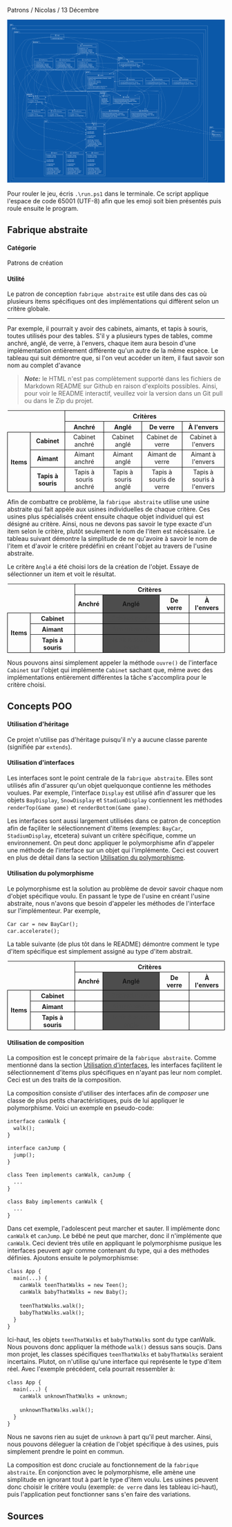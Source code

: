 Patrons / Nicolas / 13 Décembre

![SVG du PUML du projet](/PatronsPUML.svg)

Pour rouler le jeu, écris `.\run.ps1` dans le terminale. Ce script applique l'espace de code 65001 (UTF-8) afin que les emoji soit bien présentés puis roule ensuite le program.

## Fabrique abstraite
#### Catégorie
Patrons de création
#### Utilité
Le patron de conception `fabrique abstraite` est utile dans des cas où plusieurs items spécifiques ont des implémentations qui diffèrent selon un critère globale.

---

Par exemple, il pourrait y avoir des cabinets, aimants, et tapis à souris, toutes utilisés pour des tables. S'il y a plusieurs types de tables, comme anchré, anglé, de verre, à l'envers, chaque item aura besoin d'une implémentation entièrement différente qu'un autre de la même espèce. Le tableau qui suit démontre que, si l'on veut accéder un item, il faut savoir son nom au complet d'avance

> **_Note:_** le HTML n'est pas complètement supporté dans les fichiers de Markdown README sur Github en raison d'exploits possibles. Ainsi, pour voir le README interactif, veuillez voir la version dans un Git pull ou dans le Zip du projet.

<style  type="text/css">

  th, td {
    text-align: center; 
    vertical-align: middle;
    border: 1px solid black;
  }

  td.hide {
    border: 0px solid black;
    visibility: hidden;
  }

  td.hidetext {
    visibility: hidden;
  }

  .nohover {
    background-color: transparent !important;
  }

  table {
    overflow: hidden;
  }

  .table2angle {
    background-color: #4d4d4d;
  }

  .table2cabinet {
    background-color: #4d4d4d;
    
  }

  .table2anglehighlight {
    background-color: #808080;
  }

  .table2cabinet:not(:hover) {
    background-color: transparent;
  }

  .table2cabinet:not(:hover) .table2anglehighlight {
    color: #4d4d4d;
    background-color: #4d4d4d;
  }

</style>

<table>
  <tr>
    <td colspan="2" class="hide"></td>
    <th colspan="4">Critères</th>
  </tr>
  <tr>
    <td colspan="2" class="hide"></td>
    <th>Anchré</th>
    <th>Anglé</th>
    <th>De verre</th>
    <th>À l'envers</th>
  </tr>
  <tr>
    <th rowspan="6">Items</th>
    <th>Cabinet</th>
    <td>Cabinet anchré</td>
    <td>Cabinet anglé</td>
    <td>Cabinet de verre</td>
    <td>Cabinet à l'envers</td>
  </tr>
  <tr>
    <th>Aimant</th>
    <td>Aimant anchré</td>
    <td>Aimant anglé</td>
    <td>Aimant de verre</td>
    <td>Aimant à l'envers</td>
  </tr>
  <tr>
    <th>Tapis à souris</th>
    <td>Tapis à souris anchré</td>
    <td>Tapis à souris anglé</td>
    <td>Tapis à souris de verre</td>
    <td>Tapis à souris à l'envers</td>
  </tr>
</table>

Afin de combattre ce problème, la `fabrique abstraite` utilise une usine abstraite qui fait appèle aux usines individuelles de chaque critère. Ces usines plus spécialisés créent ensuite chaque objet individuel qui est désigné au critère. Ainsi, nous ne devons pas savoir le type exacte d'un item selon le critère, plutôt seulement le nom de l'item est nécéssaire. Le tableau suivant démontre la simplitude de ne qu'avoire à savoir le nom de l'item et d'avoir le critère prédéfini en créant l'objet au travers de l'usine abstraite.

Le critère `Anglé` a été choisi lors de la création de l'objet. Essaye de sélectionner un item et voit le résultat.

<table>
  <tr>
    <td colspan="2" class="hide"></td>
    <th colspan="4">Critères</th>
  </tr>
  <tr>
    <td colspan="2" class="hide"></td>
    <th>Anchré</th>
    <th class="table2angle">Anglé</th>
    <th>De verre</th>
    <th>À l'envers</th>
  </tr>
  <tr>
    <th rowspan="6" class="nohover">Items</th>
    <tr class="table2cabinet">
      <th>Cabinet</th>
      <td></td>
      <td class="table2angle table2anglehighlight">Cabinet anglé</td>
      <td></td>
      <td></td>
    </tr>
  </tr>
  <tr class="table2cabinet">
    <th>Aimant</th>
    <td></td>
    <td class="table2angle table2anglehighlight">Aimant anglé</td>
    <td></td>
    <td></td>
  </tr>
  <tr class="table2cabinet">
    <th>Tapis à souris</th>
    <td></td>
    <td class="table2angle table2anglehighlight">Tapis à souris anglé</td>
    <td></td>
    <td></td>
  </tr>
</table>

Nous pouvons ainsi simplement appeler la méthode `ouvre()` de l'interface `Cabinet` sur l'objet qui implémente `Cabinet` sachant que, même avec des implémentations entièrement différentes la tâche s'accomplira pour le critère choisi.



## Concepts POO
#### Utilisation d'héritage
Ce projet n'utilise pas d'héritage puisqu'il n'y a aucune classe parente (signifiée par `extends`).

#### Utilisation d'interfaces
Les interfaces sont le point centrale de la `fabrique abstraite`. Elles sont utilisés afin d'assurer qu'un objet quelquonque contienne les méthodes voulues. Par exemple, l'interface `Display` est utilisé afin d'assurer que les objets `BayDisplay`, `SnowDisplay` et `StadiumDisplay` contiennent les méthodes `renderTop(Game game)` et `renderBottom(Game game)`. 

Les interfaces sont aussi largement utilisées dans ce patron de conception afin de façiliter le sélectionnement d'items (exemples: `BayCar`, `StadiumDisplay`, etcetera) suivant un critère spécifique, comme un environnement. On peut donc appliquer le polymorphisme afin d'appeler une méthode de l'interface sur un objet qui l'implémente. Ceci est couvert en plus de détail dans la section [Utilisation du polymorphisme](#utilisation-du-polymorphisme).

#### Utilisation du polymorphisme
Le polymorphisme est la solution au problème de devoir savoir chaque nom d'objet spécifique voulu. En passant le type de l'usine en créant l'usine abstraite, nous n'avons que besoin d'appeler les méthodes de l'interface sur l'implémenteur. Par exemple,
```
Car car = new BayCar();
car.accelerate();
```
La table suivante (de plus tôt dans le README) démontre comment le type d'item spécifique est simplement assigné au type d'item abstrait.

<table>
  <tr>
    <td colspan="2" class="hide"></td>
    <th colspan="4">Critères</th>
  </tr>
  <tr>
    <td colspan="2" class="hide"></td>
    <th>Anchré</th>
    <th class="table2angle">Anglé</th>
    <th>De verre</th>
    <th>À l'envers</th>
  </tr>
  <tr>
    <th rowspan="6" class="nohover">Items</th>
    <tr class="table2cabinet">
      <th>Cabinet</th>
      <td></td>
      <td class="table2angle table2anglehighlight">Cabinet anglé</td>
      <td></td>
      <td></td>
    </tr>
  </tr>
  <tr class="table2cabinet">
    <th>Aimant</th>
    <td></td>
    <td class="table2angle table2anglehighlight">Aimant anglé</td>
    <td></td>
    <td></td>
  </tr>
  <tr class="table2cabinet">
    <th>Tapis à souris</th>
    <td></td>
    <td class="table2angle table2anglehighlight">Tapis à souris anglé</td>
    <td></td>
    <td></td>
  </tr>
</table>

#### Utilisation de composition
La composition est le concept primaire de la `fabrique abstraite`. Comme mentionné dans la section [Utilisation d'interfaces](#utilisation-dinterfaces), les interfaces façilitent le sélectionnement d'items plus spécifiques en n'ayant pas leur nom complet. Ceci est un des traits de la composition.

La composition consiste d'utiliser des interfaces afin de <i>composer</i> une classe de plus petits charactéristiques, puis de lui appliquer le polymorphisme. Voici un exemple en pseudo-code:
```
interface canWalk {
  walk();
}
```
```
interface canJump {
  jump();
}
```
```
class Teen implements canWalk, canJump {
  ...
}
```
```
class Baby implements canWalk {
  ...
}
```
Dans cet exemple, l'adolescent peut marcher et sauter. Il implémente donc `canWalk` et `canJump`. Le bébé ne peut que marcher, donc il n'implémente que `canWalk`. Ceci devient très utile en appliquant le polymorphisme pusique les interfaces peuvent agir comme contenant du type, qui a des méthodes définies. Ajoutons ensuite le polymorphismse:
```
class App {
  main(...) {
    canWalk teenThatWalks = new Teen();
    canWalk babyThatWalks = new Baby();

    teenThatWalks.walk();
    babyThatWalks.walk();
  }
}
```
Ici-haut, les objets `teenThatWalks` et `babyThatWalks` sont du type canWalk. Nous pouvons donc appliquer la méthode `walk()` dessus sans souçis. Dans mon projet, les classes spécifiques `teenThatWalks` et `babyThatWalks` seraient incertains. Plutot, on n'utilise qu'une interface qui représente le type d'item réel. Avec l'exemple précédent, cela pourrait ressembler à:
```
class App {
  main(...) {
    canWalk unknownThatWalks = unknown;

    unknownThatWalks.walk();
  }
}
```
Nous ne savons rien au sujet de `unknown` à part qu'il peut marcher. Ainsi, nous pouvons déleguer la création de l'objet spécifique à des usines, puis simplement prendre le point en commun.

La composition est donc cruciale au fonctionnement de la `fabrique abstraite`. En conjonction avec le polymorphisme, elle amène une simplitude en ignorant tout à part le type d'item voulu. Les usines peuvent donc choisir le critère voulu (exemple: `de verre` dans les tableau ici-haut), puis l'application peut fonctionner sans s'en faire des variations.

## Sources
``````
